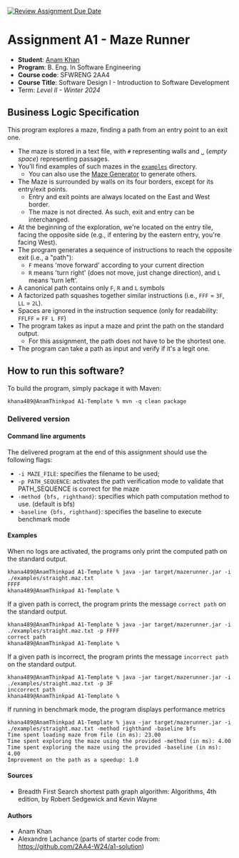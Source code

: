 [![Review Assignment Due Date](https://classroom.github.com/assets/deadline-readme-button-24ddc0f5d75046c5622901739e7c5dd533143b0c8e959d652212380cedb1ea36.svg)](https://classroom.github.com/a/IPHBGZ6v)
# Assignment A1 - Maze Runner

  * **Student**: [Anam Khan](khana489@mcmaster.ca)
  * **Program**: B. Eng. In Software Engineering
  * **Course code**: SFWRENG 2AA4
  * **Course Title**: Software Design I - Introduction to Software Development 
  * Term: *Level II - Winter 2024*

## Business Logic Specification

This program explores a maze, finding a path from an entry point to an exit one.

- The maze is stored in a text file, with `#` representing walls and `␣` (_empty space_) representing passages.
- You’ll find examples of such mazes in the [`examples`](./examples) directory. 
    - You can also use the [Maze Generator](https://github.com/ace-lectures/maze-gen) to generate others.
- The Maze is surrounded by walls on its four borders, except for its entry/exit points.
    - Entry and exit points are always located on the East and West border.
    - The maze is not directed. As such, exit and entry can be interchanged.
- At the beginning of the exploration, we're located on the entry tile, facing the opposite side (e.g., if entering by the eastern entry, you're facing West).
- The program generates a sequence of instructions to reach the opposite exit (i.e., a "path"):
    - `F` means 'move forward' according to your current direction
    - `R` means 'turn right' (does not move, just change direction), and `L` means ‘turn left’. 
- A canonical path contains only `F`, `R` and `L` symbols
- A factorized path squashes together similar instructions (i.e., `FFF` = `3F`, `LL` = `2L`).
- Spaces are ignored in the instruction sequence (only for readability: `FFLFF` = `FF L FF`)
- The program takes as input a maze and print the path on the standard output.
    - For this assignment, the path does not have to be the shortest one.
- The program can take a path as input and verify if it's a legit one.

## How to run this software?

To build the program, simply package it with Maven:

```
khana489@AnamThinkpad A1-Template % mvn -q clean package 
```
### Delivered version

#### Command line arguments

The delivered program at the end of this assignment should use the following flags:

- `-i MAZE_FILE`: specifies the filename to be used;
- `-p PATH_SEQUENCE`: activates the path verification mode to validate that PATH_SEQUENCE is correct for the maze
- `-method {bfs, righthand}`: specifies which path computation method to use. (default is bfs)
- `-baseline {bfs, righthand}`: specifies the baseline to execute benchmark mode

#### Examples

When no logs are activated, the programs only print the computed path on the standard output.

```
khana489@AnamThinkpad A1-Template % java -jar target/mazerunner.jar -i ./examples/straight.maz.txt
FFFF
khana489@AnamThinkpad A1-Template %
```

If a given path is correct, the program prints the message `correct path` on the standard output.

```
khana489@AnamThinkpad A1-Template % java -jar target/mazerunner.jar -i ./examples/straight.maz.txt -p FFFF
correct path
khana489@AnamThinkpad A1-Template %
```

If a given path is incorrect, the program prints the message `incorrect path` on the standard output.

```
khana489@AnamThinkpad A1-Template % java -jar target/mazerunner.jar -i ./examples/straight.maz.txt -p 3F
inccorrect path
khana489@AnamThinkpad A1-Template %
```

If running in benchmark mode, the program displays performance metrics

```
khana489@AnamThinkpad A1-Template % java -jar target/mazerunner.jar -i ./examples/straight.maz.txt -method righthand -baseline bfs
Time spent loading maze from file (in ms): 23.00
Time spent exploring the maze using the provided -method (in ms): 4.00
Time spent exploring the maze using the provided -baseline (in ms): 4.00
Improvement on the path as a speedup: 1.0
```

#### Sources
- Breadth First Search shortest path graph algorithm: Algorithms, 4th edition, by Robert Sedgewick and Kevin Wayne

#### Authors
- Anam Khan
- Alexandre Lachance (parts of starter code from: https://github.com/2AA4-W24/a1-solution)
